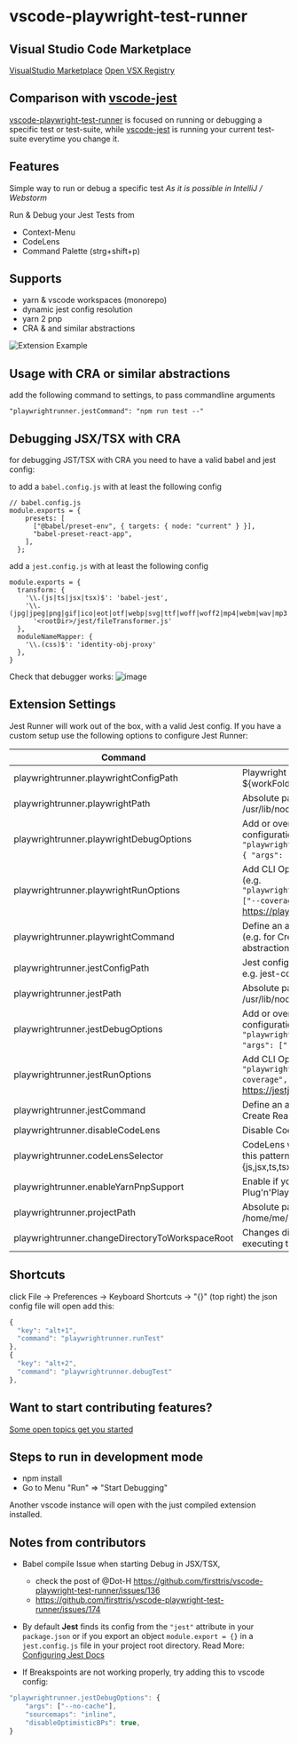 # vscode-playwright-test-runner

## Visual Studio Code Marketplace

[VisualStudio Marketplace](https://marketplace.visualstudio.com/items?itemName=firsttris.vscode-playwright-test-runner)
[Open VSX Registry](https://open-vsx.org/extension/sakamoto66/vscode-playwright-test-runner)

## Comparison with [vscode-jest](https://github.com/jest-community/vscode-jest)

[vscode-playwright-test-runner](https://github.com/sakamoto66/vscode-playwright-test-runner) is focused on running or debugging a specific test or test-suite, while [vscode-jest](https://github.com/jest-community/vscode-jest) is running your current test-suite everytime you change it.

## Features

Simple way to run or debug a specific test
*As it is possible in IntelliJ / Webstorm*

Run & Debug your Jest Tests from

- Context-Menu
- CodeLens
- Command Palette (strg+shift+p)

## Supports

- yarn & vscode workspaces (monorepo)
- dynamic jest config resolution  
- yarn 2 pnp
- CRA & and similar abstractions

![Extension Example](https://github.com/firsttris/vscode-jest/raw/master/public/vscode-jest.gif)

## Usage with CRA or similar abstractions

add the following command to settings, to pass commandline arguments

```
"playwrightrunner.jestCommand": "npm run test --"
```

## Debugging JSX/TSX with CRA

for debugging JST/TSX with CRA you need to have a valid babel and jest config:

to add a `babel.config.js` with at least the following config

```
// babel.config.js
module.exports = {
    presets: [
      ["@babel/preset-env", { targets: { node: "current" } }],
      "babel-preset-react-app",
    ],
  };
```

add a `jest.config.js` with at least the following config

```
module.exports = {
  transform: {
    '\\.(js|ts|jsx|tsx)$': 'babel-jest',
    '\\.(jpg|jpeg|png|gif|ico|eot|otf|webp|svg|ttf|woff|woff2|mp4|webm|wav|mp3|m4a|aac|oga|webmanifest|xml)$':
      '<rootDir>/jest/fileTransformer.js'
  },
  moduleNameMapper: {
    '\\.(css)$': 'identity-obj-proxy'
  },
}
```

Check that debugger works:
![image](https://user-images.githubusercontent.com/1709260/120468727-d542ae00-c3a1-11eb-85ac-986c35ac167f.png)

## Extension Settings

Jest Runner will work out of the box, with a valid Jest config.
If you have a custom setup use the following options to configure Jest Runner:

| Command | Description |
| --- | --- |
| playwrightrunner.playwrightConfigPath | Playwright config path (relative to ${workFolder} e.g. playwright-config.js) |
| playwrightrunner.playwrightPath | Absolute path to Playwright bin file (e.g. /usr/lib/node_modules/playwright/lib/cli/cli.js) |
| playwrightrunner.playwrightDebugOptions | Add or overwrite vscode debug configurations (only in debug mode) (e.g. `"playwrightrunner.playwrightDebugOptions": { "args": ["--no-cache"] }`) |
| playwrightrunner.playwrightRunOptions | Add CLI Options to the playwright Command (e.g. `"playwrightrunner.playwrightRunOptions": ["--coverage", "--colors"]`) <https://playwright.dev/docs/test-intro> |
| playwrightrunner.playwrightCommand | Define an alternative playwright command (e.g. for Create React App and similar abstractions) |
| playwrightrunner.jestConfigPath | Jest config path (relative to ${workFolder} e.g. jest-config.json) |
| playwrightrunner.jestPath | Absolute path to jest bin file (e.g. /usr/lib/node_modules/jest/bin/jest.js) |
| playwrightrunner.jestDebugOptions | Add or overwrite vscode debug configurations (only in debug mode) (e.g. `"playwrightrunner.jestDebugOptions": { "args": ["--no-cache"] }`) |
| playwrightrunner.jestRunOptions | Add CLI Options to the Jest Command (e.g. `"playwrightrunner.jestRunOptions": ["--coverage", "--colors"]`) <https://jestjs.io/docs/en/cli> |
| playwrightrunner.jestCommand | Define an alternative Jest command (e.g. for Create React App and similar abstractions) |
| playwrightrunner.disableCodeLens | Disable CodeLens feature |
| playwrightrunner.codeLensSelector | CodeLens will be shown on files matching this pattern (default **/*.{test,spec}.{js,jsx,ts,tsx}) |
| playwrightrunner.enableYarnPnpSupport | Enable if you are using Yarn 2 with Plug'n'Play |
| playwrightrunner.projectPath | Absolute path to project directory (e.g. /home/me/project/sub-folder) |
| playwrightrunner.changeDirectoryToWorkspaceRoot | Changes directory to workspace root before executing the test |

## Shortcuts

click File -> Preferences -> Keyboard Shortcuts -> "{}" (top right)
the json config file will open
add this:

```javascript
{
  "key": "alt+1",
  "command": "playwrightrunner.runTest"
},
{
  "key": "alt+2",
  "command": "playwrightrunner.debugTest"
},
```

## Want to start contributing features?

[Some open topics get you started](https://github.com/firsttris/vscode-playwright-test-runner/issues)

## Steps to run in development mode

- npm install
- Go to Menu "Run" => "Start Debugging"

Another vscode instance will open with the just compiled extension installed.

## Notes from contributors

- Babel compile Issue when starting Debug in JSX/TSX,
  - check the post of @Dot-H <https://github.com/firsttris/vscode-playwright-test-runner/issues/136>
  - <https://github.com/firsttris/vscode-playwright-test-runner/issues/174>

- By default **Jest** finds its config from the `"jest"` attribute in your `package.json` or if you export an object `module.export = {}` in a `jest.config.js` file in your project root directory.
Read More: [Configuring Jest Docs](https://jestjs.io/docs/en/configuration)

- If Breakspoints are not working properly, try adding this to vscode config:

```javascript
"playwrightrunner.jestDebugOptions": {
    "args": ["--no-cache"],
    "sourcemaps": "inline",
    "disableOptimisticBPs": true,
}
```
